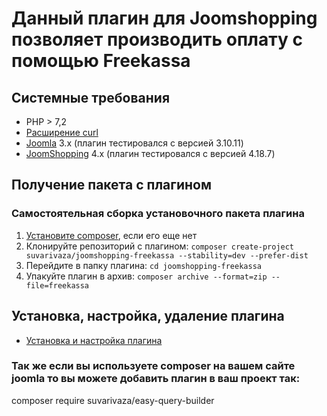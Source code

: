 # Данный  плагин для Joomshopping позволяет производить оплату с помощью Freekassa

## Системные требования

* PHP > 7,2
* [Расширение curl](http://php.net/manual/en/book.curl.php)
* [Joomla](http://www.joomla.org/download.html) 3.x (плагин тестировался с версией 3.10.11)
* [JoomShopping](http://joomshopping.pro/download/component.html) 4.x (плагин тестировался с версией 4.18.7)

## <a name="get_package"></a> Получение пакета с плагином

### Самостоятельная сборка установочного пакета плагина
1. [Установите composer](http://getcomposer.org/doc/00-intro.md), если его еще нет
2. Клонируйте репозиторий с плагином: `composer create-project suvarivaza/joomshopping-freekassa --stability=dev --prefer-dist`
3. Перейдите в папку плагина: `cd joomshopping-freekassa`
4. Упакуйте плагин в архив: `composer archive --format=zip --file=freekassa`


## Установка, настройка, удаление плагина
* [Установка и настройка плагина](instruction.pdf)


### Так же если вы используете composer на вашем сайте joomla то вы можете добавить плагин в ваш проект так:
composer require suvarivaza/easy-query-builder